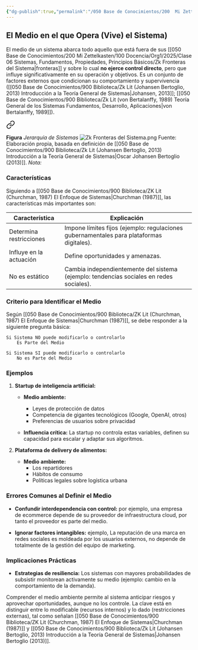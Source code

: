 ```yaml
---
{"dg-publish":true,"permalink":"/050 Base de Conocimientos/200  Mi Zettelkasten/100 Docencia/Org1/2025/Clase 10 Definición de un Sistema/Zk Definición de un Sistema (Churchman, El Medio en el que Opera (Vive) el Sistema)/","tags":["digitalGarden"]}
---
```


## El Medio en el que Opera (Vive) el Sistema)

El medio de un sistema abarca todo aquello que está fuera de sus [[050 Base de Conocimientos/200  Mi Zettelkasten/100 Docencia/Org1/2025/Clase 06 Sistemas, Fundamentos, Propiedades, Principios Básicos/Zk Fronteras del Sistema\|fronteras]] y sobre lo cual **no ejerce control directo**, pero que influye significativamente en su operación y objetivos. Es un conjunto de factores externos que condicionan su comportamiento y supervivencia ([[050 Base de Conocimientos/900 Biblioteca/Zk Lit (Johansen Bertoglio, 2013) Introducción a la Teoría General de Sistemas\|Johansen, 2013]]; [[050 Base de Conocimientos/900 Biblioteca/Zk Lit (von Bertalanffy, 1989) Teoría General de los Sistemas Fundamentos, Desarrollo, Aplicaciones\|von Bertalanffy, 1989]]).


<div class="transclusion internal-embed is-loaded"><a class="markdown-embed-link" href="/050 Base de Conocimientos/200  Mi Zettelkasten/100 Docencia/Org1/2025/Clase 06 Sistemas, Fundamentos, Propiedades, Principios Básicos/Zk Fronteras del Sistema/#8e19c6" aria-label="Open link"><svg xmlns="http://www.w3.org/2000/svg" width="24" height="24" viewBox="0 0 24 24" fill="none" stroke="currentColor" stroke-width="2" stroke-linecap="round" stroke-linejoin="round" class="svg-icon lucide-link"><path d="M10 13a5 5 0 0 0 7.54.54l3-3a5 5 0 0 0-7.07-7.07l-1.72 1.71"></path><path d="M14 11a5 5 0 0 0-7.54-.54l-3 3a5 5 0 0 0 7.07 7.07l1.71-1.71"></path></svg></a><div class="markdown-embed">



**Figura**
_Jerarquía de Sistemas_
![Zk Fronteras del Sistema.png](/img/user/050%20Base%20de%20Conocimientos/200%20%20Mi%20Zettelkasten/100%20Docencia/Org1/2025/Clase%2006%20Sistemas,%20Fundamentos,%20Propiedades,%20Principios%20B%C3%A1sicos/000%20Adjuntos/Zk%20Fronteras%20del%20Sistema.png)
Fuente: Elaboración propia, basada en definición de [[050 Base de Conocimientos/900 Biblioteca/Zk Lit (Johansen Bertoglio, 2013) Introducción a la Teoría General de Sistemas\|Oscar Johansen Bertoglio (2013)]].
_Nota:_  

</div></div>



### Características

Siguiendo a [[050 Base de Conocimientos/900 Biblioteca/ZK Lit (Churchman, 1987) El Enfoque de Sistemas\|Churchman (1987)]], las características más importantes son:

| Característica          | Explicación                                                                              |
| ----------------------- | ---------------------------------------------------------------------------------------- |
| Determina restricciones | Impone límites fijos (ejemplo: regulaciones gubernamentales para plataformas digitales). |
| Influye en la actuación | Define oportunidades y amenazas.                                                         |
| No es estático          | Cambia independientemente del sistema (ejemplo: tendencias sociales en redes sociales).  |

### Criterio para Identificar el Medio

Según  [[050 Base de Conocimientos/900 Biblioteca/ZK Lit (Churchman, 1987) El Enfoque de Sistemas\|Churchman (1987)]], se debe responder a la siguiente pregunta básica:

```
Si Sistema NO puede modificarlo o controlarlo
	Es Parte del Medio

Si Sistema SI puede modificarlo o controlarlo
	No es Parte del Medio
```

### Ejemplos

1. **Startup de inteligencia artificial:**
    
    - **Medio ambiente:**
	    - Leyes de protección de datos
	    - Competencia de gigantes tecnológicos (Google, OpenAI, otros)
	    - Preferencias de usuarios sobre privacidad

    - **Influencia crítica:** La startup no controla estas variables, definen su capacidad para escalar y adaptar sus algoritmos.

2. **Plataforma de delivery de alimentos:**
    
    - **Medio ambiente:**
	    - Los repartidores
	    - Hábitos de consumo
	    - Políticas legales sobre logística urbana
        
### Errores Comunes al Definir el Medio

- **Confundir interdependencia con control:** por ejemplo, una empresa de ecommerce depende de su proveedor de infraestructura cloud, por tanto el proveedor es parte del medio.

- **Ignorar factores intangibles:** ejemplo, La reputación de una marca en redes sociales es moldeada por los usuarios externos, no depende de totalmente de la gestión del equipo de marketing.

### Implicaciones Prácticas

- **Estrategias de resiliencia:** Los sistemas con mayores probabilidades de subsistir monitorean activamente su medio (ejemplo: cambio en la comportamiento de la demanda).

Comprender el medio ambiente permite al sistema anticipar riesgos y aprovechar oportunidades, aunque no los controle. La clave está en distinguir entre lo modificable (recursos internos) y lo dado (restricciones externas), tal como señalan [[050 Base de Conocimientos/900 Biblioteca/ZK Lit (Churchman, 1987) El Enfoque de Sistemas\|Churchman (1987)]] y [[050 Base de Conocimientos/900 Biblioteca/Zk Lit (Johansen Bertoglio, 2013) Introducción a la Teoría General de Sistemas\|Johansen Bertoglio (2013)]].
